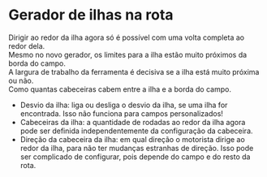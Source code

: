 # Gerador de ilhas na rota

  
Dirigir ao redor da ilha agora só é possível com uma volta completa ao redor dela.  
Mesmo no novo gerador, os limites para a ilha estão muito próximos da borda do campo.  
A largura de trabalho da ferramenta é decisiva se a ilha está muito próxima ou não.  
Como quantas cabeceiras cabem entre a ilha e a borda do campo.  

  
- Desvio da ilha: liga ou desliga o desvio da ilha, se uma ilha for encontrada. Isso não funciona para campos personalizados!  
- Cabeceiras da ilha: a quantidade de rodadas ao redor da ilha agora pode ser definida independentemente da configuração da cabeceira.  
- Direção da cabeceira da ilha: em qual direção o motorista dirige ao redor da ilha, para não ter mudanças estranhas de direção. Isso pode ser complicado de configurar, pois depende do campo e do resto da rota.  

